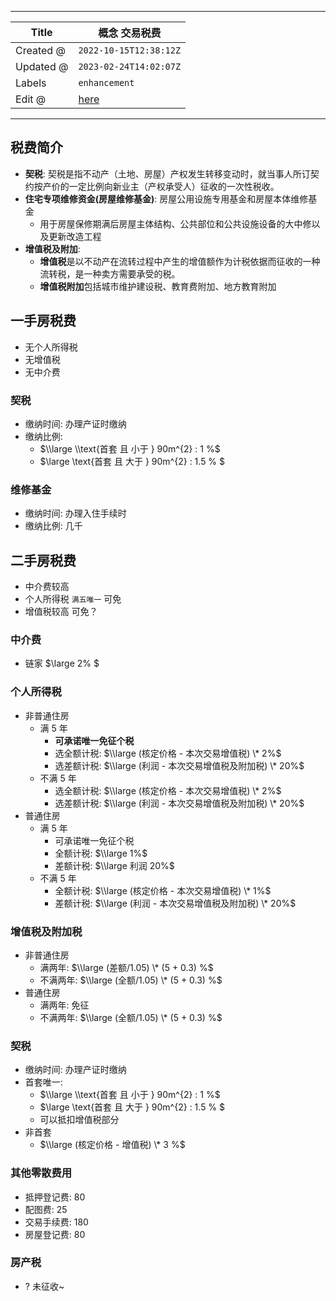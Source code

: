 -----

| Title     | 概念 交易税费                                        |
| --------- | ---------------------------------------------- |
| Created @ | `2022-10-15T12:38:12Z`                         |
| Updated @ | `2023-02-24T14:02:07Z`                         |
| Labels    | `enhancement`                                  |
| Edit @    | [here](https://github.com/junxnone/F/issues/8) |

-----

## 税费简介

  - **契税**: 契税是指不动产（土地、房屋）产权发生转移变动时，就当事人所订契约按产价的一定比例向新业主（产权承受人）征收的一次性税收。
  - **住宅专项维修资金(房屋维修基金)**: 房屋公用设施专用基金和房屋本体维修基金
      - 用于房屋保修期满后房屋主体结构、公共部位和公共设施设备的大中修以及更新改造工程
  - **增值税及附加**:
      - **增值税**是以不动产在流转过程中产生的增值额作为计税依据而征收的一种流转税，是一种卖方需要承受的税。
      - **增值税附加**包括城市维护建设税、教育费附加、地方教育附加

## 一手房税费

  - 无个人所得税
  - 无增值税
  - 无中介费

### 契税

  - 缴纳时间: 办理产证时缴纳
  - 缴纳比例:
      - $\\large \\text{首套 且 小于 } 90m^{2} : 1 %$
      - $\\large \\text{首套 且 大于 } 90m^{2} : 1.5 % $

### 维修基金

  - 缴纳时间: 办理入住手续时
  - 缴纳比例: 几千

## 二手房税费

  - 中介费较高
  - 个人所得税 `满五唯一` 可免
  - 增值税较高 可免？

### 中介费

  - 链家 $\\large 2% $

### 个人所得税

  - 非普通住房
      - 满 5 年
          - **可承诺唯一免征个税**
          - 选全额计税: $\\large (核定价格 - 本次交易增值税) \* 2%$
          - 选差额计税: $\\large (利润 - 本次交易增值税及附加税) \* 20%$
      - 不满 5 年
          - 选全额计税: $\\large (核定价格 - 本次交易增值税) \* 2%$
          - 选差额计税: $\\large (利润 - 本次交易增值税及附加税) \* 20%$
  - 普通住房
      - 满 5 年
          - 可承诺唯一免征个税
          - 全额计税: $\\large 1%$
          - 差额计税: $\\large 利润 20%$
      - 不满 5 年
          - 全额计税: $\\large (核定价格 - 本次交易增值税) \* 1%$
          - 差额计税: $\\large (利润 - 本次交易增值税及附加税) \* 20%$

### 增值税及附加税

  - 非普通住房
      - 满两年: $\\large (差额/1.05) \* (5 + 0.3) %$
      - 不满两年: $\\large (全额/1.05) \* (5 + 0.3) %$
  - 普通住房
      - 满两年: 免征
      - 不满两年: $\\large (全额/1.05) \* (5 + 0.3) %$

### 契税

  - 缴纳时间: 办理产证时缴纳
  - 首套唯一:
      - $\\large \\text{首套 且 小于 } 90m^{2} : 1 %$
      - $\\large \\text{首套 且 大于 } 90m^{2} : 1.5 % $
      - 可以抵扣增值税部分
  - 非首套
      - $\\large (核定价格 - 增值税) \* 3 %$

### 其他零散费用

  - 抵押登记费: 80
  - 配图费: 25
  - 交易手续费: 180
  - 房屋登记费: 80

### 房产税

  - ? 未征收\~
